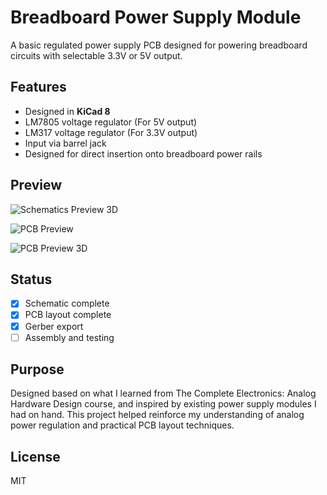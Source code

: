 # Breadboard Power Supply Module

A basic regulated power supply PCB designed for powering breadboard circuits with selectable 3.3V or 5V output.

## Features
- Designed in **KiCad 8**
- LM7805 voltage regulator (For 5V output)
- LM317 voltage regulator (For 3.3V output)
- Input via barrel jack
- Designed for direct insertion onto breadboard power rails

## Preview
![Schematics Preview 3D]([schematics.png](https://github.com/eylolaycan/power-supply-board/tree/main/Power_Supply_For_Breadboard))

![PCB Preview]([pcb.png](https://github.com/eylolaycan/power-supply-board/tree/main/Power_Supply_For_Breadboard))

![PCB Preview 3D]([Project_3D.jpg](https://github.com/eylolaycan/power-supply-board/tree/main/Power_Supply_For_Breadboard))

## Status
- [x] Schematic complete
- [x] PCB layout complete
- [x] Gerber export
- [ ] Assembly and testing

## Purpose
Designed based on what I learned from The Complete Electronics: Analog Hardware Design course, and inspired by existing power supply modules I had on hand. This project helped reinforce my understanding of analog power regulation and practical PCB layout techniques.

## License
MIT
